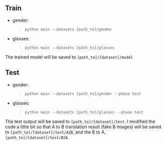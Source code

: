 ## Train
- gender:
    > `python main --datasets [path_to]/gender`
- glasses:
    > `python main --datasets [path_to]/glasses`

The trained model will be saved to `[path_to]/[dataset]/model`

## Test
- gender:
    > `python main --datasets [path_to]/gender --phase test`
- glasses:
    > `python main --datasets [path_to]/glasses --phase test`

The test output will be saved to `[path_to]/[dataset]/test`.
I modified the code a little bit so that
A to B translation result (fake B images) will be saved to `[path_to]/[dataset]/test/A2B`, and
the B to A, `[path_to]/[dataset]/test/B2A`.
